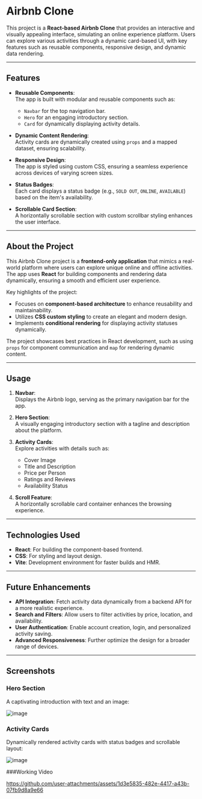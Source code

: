 # Airbnb Clone

This project is a **React-based Airbnb Clone** that provides an interactive and visually appealing interface, simulating an online experience platform. Users can explore various activities through a dynamic card-based UI, with key features such as reusable components, responsive design, and dynamic data rendering.

---

## Features

- **Reusable Components**:  
  The app is built with modular and reusable components such as:  
  - `Navbar` for the top navigation bar.  
  - `Hero` for an engaging introductory section.  
  - `Card` for dynamically displaying activity details.  

- **Dynamic Content Rendering**:  
  Activity cards are dynamically created using `props` and a mapped dataset, ensuring scalability.  

- **Responsive Design**:  
  The app is styled using custom CSS, ensuring a seamless experience across devices of varying screen sizes.  

- **Status Badges**:  
  Each card displays a status badge (e.g., `SOLD OUT`, `ONLINE`, `AVAILABLE`) based on the item's availability.  

- **Scrollable Card Section**:  
  A horizontally scrollable section with custom scrollbar styling enhances the user interface.  

---

## About the Project

This Airbnb Clone project is a **frontend-only application** that mimics a real-world platform where users can explore unique online and offline activities. The app uses **React** for building components and rendering data dynamically, ensuring a smooth and efficient user experience.  

Key highlights of the project:  
- Focuses on **component-based architecture** to enhance reusability and maintainability.  
- Utilizes **CSS custom styling** to create an elegant and modern design.  
- Implements **conditional rendering** for displaying activity statuses dynamically.  

The project showcases best practices in React development, such as using `props` for component communication and `map` for rendering dynamic content.

---

## Usage

1. **Navbar**:  
   Displays the Airbnb logo, serving as the primary navigation bar for the app.  

2. **Hero Section**:  
   A visually engaging introductory section with a tagline and description about the platform.  

3. **Activity Cards**:  
   Explore activities with details such as:  
   - Cover Image  
   - Title and Description  
   - Price per Person  
   - Ratings and Reviews  
   - Availability Status  

4. **Scroll Feature**:  
   A horizontally scrollable card container enhances the browsing experience.  

---

## Technologies Used

- **React**: For building the component-based frontend.  
- **CSS**: For styling and layout design.  
- **Vite**: Development environment for faster builds and HMR.  

---

## Future Enhancements

- **API Integration**: Fetch activity data dynamically from a backend API for a more realistic experience.  
- **Search and Filters**: Allow users to filter activities by price, location, and availability.  
- **User Authentication**: Enable account creation, login, and personalized activity saving.  
- **Advanced Responsiveness**: Further optimize the design for a broader range of devices.  

---

## Screenshots

### Hero Section  
A captivating introduction with text and an image:  

![image](https://github.com/user-attachments/assets/d20577a3-1c69-4ff8-9b08-2a0a5808581d)


### Activity Cards  
Dynamically rendered activity cards with status badges and scrollable layout:  

![image](https://github.com/user-attachments/assets/2755f133-ace2-48bf-a0c3-a375383f39ae)



###Working Video

https://github.com/user-attachments/assets/1d3e5835-482e-4417-a43b-07fb9d8a9e66



